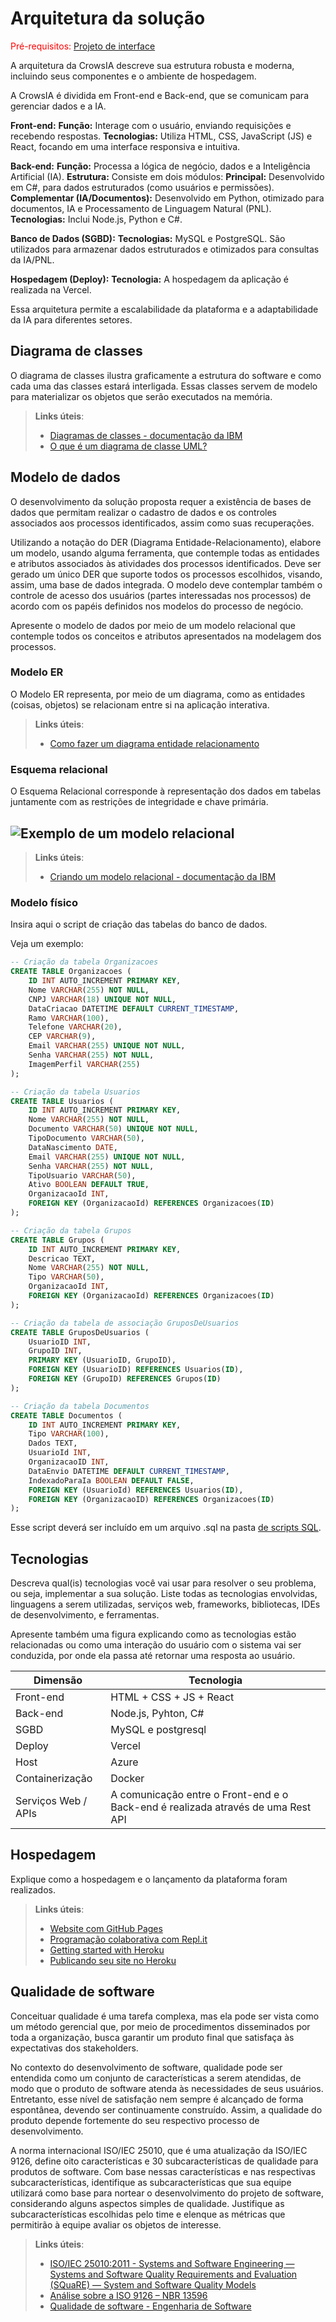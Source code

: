 # Arquitetura da solução

<span style="color:red">Pré-requisitos: <a href="04-Projeto-interface.md"> Projeto de interface</a></span>

A arquitetura da CrowsIA descreve sua estrutura robusta e moderna, incluindo seus componentes e o ambiente de hospedagem.

A CrowsIA é dividida em Front-end e Back-end, que se comunicam para gerenciar dados e a IA.

 **Front-end:**
     **Função:** Interage com o usuário, enviando requisições e recebendo respostas.
     **Tecnologias:** Utiliza HTML, CSS, JavaScript (JS) e React, focando em uma interface responsiva e intuitiva.

 **Back-end:**
     **Função:** Processa a lógica de negócio, dados e a Inteligência Artificial (IA).
     **Estrutura:** Consiste em dois módulos:
         **Principal:** Desenvolvido em C#, para dados estruturados (como usuários e permissões).
         **Complementar (IA/Documentos):** Desenvolvido em Python, otimizado para documentos, IA e Processamento de Linguagem Natural (PNL).
     **Tecnologias:** Inclui Node.js, Python e C#.

 **Banco de Dados (SGBD):**
     **Tecnologias:** MySQL e PostgreSQL. São utilizados para armazenar dados estruturados e otimizados para consultas da IA/PNL.

 **Hospedagem (Deploy):**
     **Tecnologia:** A hospedagem da aplicação é realizada na Vercel.

Essa arquitetura permite a escalabilidade da plataforma e a adaptabilidade da IA para diferentes setores.

## Diagrama de classes

O diagrama de classes ilustra graficamente a estrutura do software e como cada uma das classes estará interligada. Essas classes servem de modelo para materializar os objetos que serão executados na memória.

> **Links úteis**:
> - [Diagramas de classes - documentação da IBM](https://www.ibm.com/docs/pt-br/rational-soft-arch/9.7.0?topic=diagrams-class)
> - [O que é um diagrama de classe UML?](https://www.lucidchart.com/pages/pt/o-que-e-diagrama-de-classe-uml)

##  Modelo de dados

O desenvolvimento da solução proposta requer a existência de bases de dados que permitam realizar o cadastro de dados e os controles associados aos processos identificados, assim como suas recuperações.

Utilizando a notação do DER (Diagrama Entidade-Relacionamento), elabore um modelo, usando alguma ferramenta, que contemple todas as entidades e atributos associados às atividades dos processos identificados. Deve ser gerado um único DER que suporte todos os processos escolhidos, visando, assim, uma base de dados integrada. O modelo deve contemplar também o controle de acesso dos usuários (partes interessadas nos processos) de acordo com os papéis definidos nos modelos do processo de negócio.

Apresente o modelo de dados por meio de um modelo relacional que contemple todos os conceitos e atributos apresentados na modelagem dos processos.

### Modelo ER

O Modelo ER representa, por meio de um diagrama, como as entidades (coisas, objetos) se relacionam entre si na aplicação interativa.

> **Links úteis**:
> - [Como fazer um diagrama entidade relacionamento](https://www.lucidchart.com/pages/pt/como-fazer-um-diagrama-entidade-relacionamento)

### Esquema relacional

O Esquema Relacional corresponde à representação dos dados em tabelas juntamente com as restrições de integridade e chave primária.
 

![Exemplo de um modelo relacional](images/modelo_relacional.png "Exemplo de modelo relacional.")
---

> **Links úteis**:
> - [Criando um modelo relacional - documentação da IBM](https://www.ibm.com/docs/pt-br/cognos-analytics/12.0.0?topic=designer-creating-relational-model)

### Modelo físico

Insira aqui o script de criação das tabelas do banco de dados.

Veja um exemplo:

```sql
-- Criação da tabela Organizacoes
CREATE TABLE Organizacoes (
    ID INT AUTO_INCREMENT PRIMARY KEY,
    Nome VARCHAR(255) NOT NULL,
    CNPJ VARCHAR(18) UNIQUE NOT NULL,
    DataCriacao DATETIME DEFAULT CURRENT_TIMESTAMP,
    Ramo VARCHAR(100),
    Telefone VARCHAR(20),
    CEP VARCHAR(9),
    Email VARCHAR(255) UNIQUE NOT NULL,
    Senha VARCHAR(255) NOT NULL,
    ImagemPerfil VARCHAR(255)
);

-- Criação da tabela Usuarios
CREATE TABLE Usuarios (
    ID INT AUTO_INCREMENT PRIMARY KEY,
    Nome VARCHAR(255) NOT NULL,
    Documento VARCHAR(50) UNIQUE NOT NULL,
    TipoDocumento VARCHAR(50),
    DataNascimento DATE,
    Email VARCHAR(255) UNIQUE NOT NULL,
    Senha VARCHAR(255) NOT NULL,
    TipoUsuario VARCHAR(50),
    Ativo BOOLEAN DEFAULT TRUE,
    OrganizacaoId INT,
    FOREIGN KEY (OrganizacaoId) REFERENCES Organizacoes(ID)
);

-- Criação da tabela Grupos
CREATE TABLE Grupos (
    ID INT AUTO_INCREMENT PRIMARY KEY,
    Descricao TEXT,
    Nome VARCHAR(255) NOT NULL,
    Tipo VARCHAR(50),
    OrganizacaoId INT,
    FOREIGN KEY (OrganizacaoId) REFERENCES Organizacoes(ID)
);

-- Criação da tabela de associação GruposDeUsuarios
CREATE TABLE GruposDeUsuarios (
    UsuarioID INT,
    GrupoID INT,
    PRIMARY KEY (UsuarioID, GrupoID),
    FOREIGN KEY (UsuarioID) REFERENCES Usuarios(ID),
    FOREIGN KEY (GrupoID) REFERENCES Grupos(ID)
);

-- Criação da tabela Documentos
CREATE TABLE Documentos (
    ID INT AUTO_INCREMENT PRIMARY KEY,
    Tipo VARCHAR(100),
    Dados TEXT,
    UsuarioId INT,
    OrganizacaoID INT,
    DataEnvio DATETIME DEFAULT CURRENT_TIMESTAMP,
    IndexadoParaIa BOOLEAN DEFAULT FALSE,
    FOREIGN KEY (UsuarioId) REFERENCES Usuarios(ID),
    FOREIGN KEY (OrganizacaoID) REFERENCES Organizacoes(ID)
);
```
Esse script deverá ser incluído em um arquivo .sql na pasta [de scripts SQL](../src/db).


## Tecnologias

Descreva qual(is) tecnologias você vai usar para resolver o seu problema, ou seja, implementar a sua solução. Liste todas as tecnologias envolvidas, linguagens a serem utilizadas, serviços web, frameworks, bibliotecas, IDEs de desenvolvimento, e ferramentas.

Apresente também uma figura explicando como as tecnologias estão relacionadas ou como uma interação do usuário com o sistema vai ser conduzida, por onde ela passa até retornar uma resposta ao usuário.


| **Dimensão**   | **Tecnologia**          |
| ---            | ---                     |
| Front-end      | HTML + CSS + JS + React |
| Back-end       | Node.js, Pyhton, C#     |
| SGBD           | MySQL e postgresql      |
| Deploy         | Vercel                  |
| Host           | Azure                   |
| Containerização| Docker                  |
| Serviços Web / APIs| A comunicação entre o Front-end e o Back-end é realizada através de uma Rest API|


## Hospedagem

Explique como a hospedagem e o lançamento da plataforma foram realizados.

> **Links úteis**:
> - [Website com GitHub Pages](https://pages.github.com/)
> - [Programação colaborativa com Repl.it](https://repl.it/)
> - [Getting started with Heroku](https://devcenter.heroku.com/start)
> - [Publicando seu site no Heroku](http://pythonclub.com.br/publicando-seu-hello-world-no-heroku.html)

## Qualidade de software

Conceituar qualidade é uma tarefa complexa, mas ela pode ser vista como um método gerencial que, por meio de procedimentos disseminados por toda a organização, busca garantir um produto final que satisfaça às expectativas dos stakeholders.

No contexto do desenvolvimento de software, qualidade pode ser entendida como um conjunto de características a serem atendidas, de modo que o produto de software atenda às necessidades de seus usuários. Entretanto, esse nível de satisfação nem sempre é alcançado de forma espontânea, devendo ser continuamente construído. Assim, a qualidade do produto depende fortemente do seu respectivo processo de desenvolvimento.

A norma internacional ISO/IEC 25010, que é uma atualização da ISO/IEC 9126, define oito características e 30 subcaracterísticas de qualidade para produtos de software. Com base nessas características e nas respectivas subcaracterísticas, identifique as subcaracterísticas que sua equipe utilizará como base para nortear o desenvolvimento do projeto de software, considerando alguns aspectos simples de qualidade. Justifique as subcaracterísticas escolhidas pelo time e elenque as métricas que permitirão à equipe avaliar os objetos de interesse.

> **Links úteis**:
> - [ISO/IEC 25010:2011 - Systems and Software Engineering — Systems and Software Quality Requirements and Evaluation (SQuaRE) — System and Software Quality Models](https://www.iso.org/standard/35733.html/)
> - [Análise sobre a ISO 9126 – NBR 13596](https://www.tiespecialistas.com.br/analise-sobre-iso-9126-nbr-13596/)
> - [Qualidade de software - Engenharia de Software](https://www.devmedia.com.br/qualidade-de-software-engenharia-de-software-29/18209)
